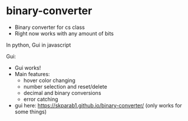 # binary-converter

- Binary converter for cs class
- Right now works with any amount of bits

In python, Gui in javascript

Gui:
- Gui works!
- Main features:
  - hover color changing
  - number selection and reset/delete
  - decimal and binary conversions
  - error catching
- gui here: https://skparab1.github.io/binary-converter/ (only works for some things)

